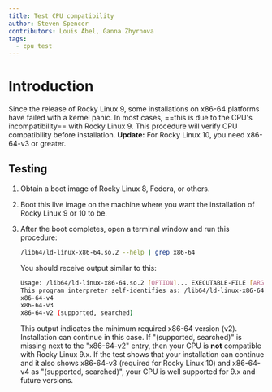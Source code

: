 ```yaml
---
title: Test CPU compatibility
author: Steven Spencer
contributors: Louis Abel, Ganna Zhyrnova
tags:
  - cpu test 
---
```


# Introduction

Since the release of Rocky Linux 9, some installations on x86-64 platforms have failed with a kernel panic. In most cases, ==this is due to the CPU's incompatibility== with Rocky Linux 9. This procedure will verify CPU compatibility before installation. **Update:** For Rocky Linux 10, you need x86-64-v3 or greater.

## Testing

1. Obtain a boot image of Rocky Linux 8, Fedora, or others.

2. Boot this live image on the machine where you want the installation of Rocky Linux 9 or 10 to be.

3. After the boot completes, open a terminal window and run this procedure:

    ```bash
    /lib64/ld-linux-x86-64.so.2 --help | grep x86-64
    ```

    You should receive output similar to this:

    ```bash
    Usage: /lib64/ld-linux-x86-64.so.2 [OPTION]... EXECUTABLE-FILE [ARGS-FOR-PROGRAM...]
    This program interpreter self-identifies as: /lib64/ld-linux-x86-64.so.2
    x86-64-v4
    x86-64-v3
    x86-64-v2 (supported, searched)
    ```

    This output indicates the minimum required x86-64 version (v2). Installation can continue in this case. If "(supported, searched)" is missing next to the "x86-64-v2" entry, then your CPU is **not** compatible with Rocky Linux 9.x. If the test shows that your installation can continue and it also shows x86-64-v3 (required for Rocky Linux 10) and x86-64-v4 as "(supported, searched)", your CPU is well supported for 9.x and future versions.
